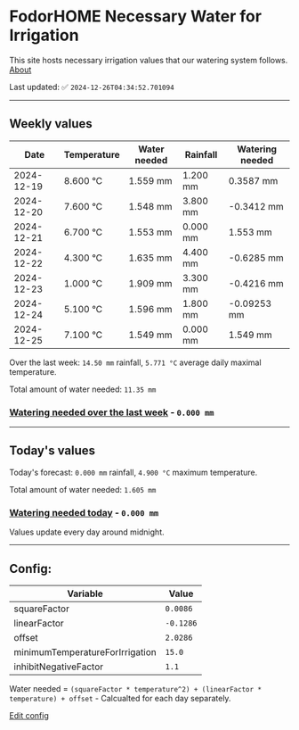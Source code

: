 # FodorHOME Necessary Water for Irrigation

This site hosts necessary irrigation values that our watering system follows. [About](https://github.com/redyau/irrigation)

Last updated: ✅ `2024-12-26T04:34:52.701094`

---

## Weekly values

| Date | Temperature | Water needed | Rainfall | Watering needed |
|-----|-----|-----|-----|-----|
| 2024-12-19 | 8.600 °C | 1.559 mm | 1.200 mm | 0.3587 mm |
| 2024-12-20 | 7.600 °C | 1.548 mm | 3.800 mm | -0.3412 mm |
| 2024-12-21 | 6.700 °C | 1.553 mm | 0.000 mm | 1.553 mm |
| 2024-12-22 | 4.300 °C | 1.635 mm | 4.400 mm | -0.6285 mm |
| 2024-12-23 | 1.000 °C | 1.909 mm | 3.300 mm | -0.4216 mm |
| 2024-12-24 | 5.100 °C | 1.596 mm | 1.800 mm | -0.09253 mm |
| 2024-12-25 | 7.100 °C | 1.549 mm | 0.000 mm | 1.549 mm |


Over the last week: `14.50 mm` rainfall, `5.771 °C` average daily maximal temperature.

Total amount of water needed: `11.35 mm`

### [Watering needed over the last week](lastweek.txt) - `0.000 mm`

---

## Today's values

Today's forecast: `0.000 mm` rainfall, `4.900 °C` maximum temperature.

Total amount of water needed: `1.605 mm`

### [Watering needed today](today.txt) - `0.000 mm`

Values update every day around midnight.

---

## Config:

| Variable | Value |
|-----|-----|
| squareFactor | `0.0086` |
| linearFactor | `-0.1286` |
| offset | `2.0286` |
| minimumTemperatureForIrrigation | `15.0` |
| inhibitNegativeFactor | `1.1` |

Water needed = `(squareFactor * temperature^2) + (linearFactor * temperature) + offset` - Calcualted for each day separately.

[Edit config](https://github.com/RedyAu/irrigation/edit/main/config.json)
